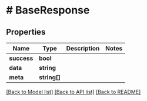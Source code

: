 # # BaseResponse

## Properties

Name | Type | Description | Notes
------------ | ------------- | ------------- | -------------
**success** | **bool** |  | 
**data** | **string** |  | 
**meta** | **string[]** |  | 

[[Back to Model list]](../../README.md#documentation-for-models) [[Back to API list]](../../README.md#documentation-for-api-endpoints) [[Back to README]](../../README.md)


